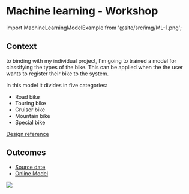 # Machine learning - Workshop

import MachineLearningModelExample from '@site/src/img/ML-1.png';

## Context

to binding with my individual project, I'm going to trained a model for classifying the types of the bike.
This can be applied when the the user wants to register their bike to the system.

In this model it divides in five categories:

- Road bike
- Touring bike
- Cruiser bike
- Mountain bike
- Special bike

[<u>Design reference</u>](./LF-Relisation.md)

## Outcomes

- [<u>Source date</u>](/assets/bike.zip)
- [<u>Online Model</u>](https://teachablemachine.withgoogle.com/models/Si_qu0lH4/)

<img src={MachineLearningModelExample}/>
